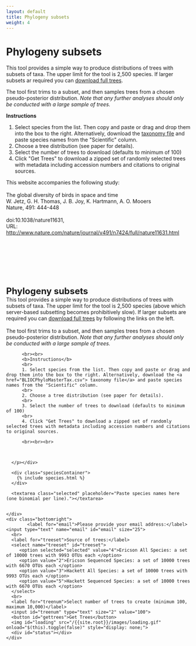 ```yaml
---
layout: default
title: Phylogeny subsets
weight: 4
---
```


Phylogeny subsets
=================

This tool provides a simple way to produce distributions of trees with subsets
of taxa. The upper limit for the tool is 2,500 species. If larger subsets ar
required you can [download full trees](http://birdtree.org/archives/).

The tool first trims to a subset, and then samples trees from a chosen
pseudo-posterior distribution. *Note that any further analyses should only
be conducted with a large sample of trees.*

**Instructions**

1. Select species from the list. Then copy and paste or drag and drop
them into the box to the right. Alternatively, download the [taxonomy file](http://birdtree.org/bird-tree/BLIOCPhyloMasterTax.csv)
and paste species names from the "Scientific" column.  
2. Choose a tree distribution (see paper for details).  
3. Select the number of trees to download (defaults to minimum of 100)  
4. Click "Get Trees" to download a zipped set of randomly selected
trees with metadata including accession numbers and citations to original  
sources.  

<td valign="TOP">
    <div class="topright">
      <div class="selectInstructions DATE">
      <p>
    This website accompanies the following study:
     <br><br>
    The global diversity of birds in space and time<br>
    W. Jetz,  G. H. Thomas, J. B. Joy, K. Hartmann, A. O. Mooers<br>
    Nature, 491: 444-448<br><br>
    doi:10.1038/nature11631,<br>
    URL: <a href="http://www.nature.com/nature/journal/v491/n7424/full/nature11631.html">http://www.nature.com/nature/journal/v491/n7424/full/nature11631.html</a><br><br><br><br><br><br><br><br><br>
      <font size="5"><strong>Phylogeny subsets</strong></font>
        <br>
        This tool provides a simple way to produce distributions of trees with subsets of taxa. The upper limit for the tool is 2,500 species (above which server-based subsetting becomes prohibitively slow). If larger subsets are required you can <a href="archives/">download full trees</a> by following the links on the left.
        <br><br>
        The tool first trims to a subset, and then samples trees from a chosen pseudo-posterior distribution. <i>Note that any further analyses should only be conducted with a large sample of trees.</i>

          <br><br>
          <b>Instructions</b>
          <br>
          1. Select species from the list. Then copy and paste or drag and drop them into the box to the right. Alternatively, download the <a href="BLIOCPhyloMasterTax.csv"> taxonomy file</a> and paste species names from the "Scientific" column.
          <br>
          2. Choose a tree distribution (see paper for details).
          <br>
          3. Select the number of trees to download (defaults to minimum of 100)
          <br>
          4. Click "Get Trees" to download a zipped set of randomly selected trees with metadata including accession numbers and citations to original sources.

          <br><br><br>



      </p></div>

      <div class="speciesContainer">
        {% include species.html %}
      </div>

      <textarea class="selected" placeholder="Paste species names here (one binomial per line)."></textarea>


    </div>
    <div class="bottomright">
            <label for="email">Please provide your email address:</label><input type="text" name="email" id="email" size="25">
      <br>
      <label for="treeset">Source of trees:</label>
      <select name="treeset" id="treeset">
         <option selected="selected" value="4">Ericson All Species: a set of 10000 trees with 9993 OTUs each </option>
         <option value="2">Ericson Sequenced Species: a set of 10000 trees with 6670 OTUs each </option>
         <option value="3">Hackett All Species: a set of 10000 trees with 9993 OTUs each </option>
         <option value="5">Hackett Sequenced Species: a set of 10000 trees with 6670 OTUs each </option>
      </select>
      <br>
      <label for="treenum">Select number of trees to create (minimum 100, maximum 10,000)</label>
      <input id="treenum" type="text" size="2" value="100">
      <button id="gettrees">Get Trees</button>
      <img id="loading" src="/{{site.root}}/images/loading.gif" onload="$(this).toggle(false)" style="display: none;">
      <div id="status"></div>
    </div>
